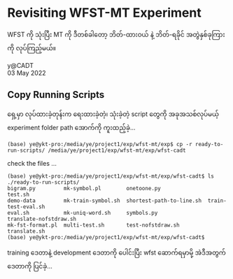 # Revisiting WFST-MT Experiment

WFST ကို သုံးပြီး MT ကို ဒီတစ်ခါတော့ ဘိတ်-ထားဝယ် နဲ့ ဘိတ်-ရခိုင် အတွဲနှစ်ခုကြားကို လုပ်ကြည့်မယ်။  

y@CADT  
03 May 2022  

## Copy Running Scripts

ရှေ့မှာ လုပ်ထားခဲ့တုန်းက ရေးထားခဲ့တဲ့၊ သုံးခဲ့တဲ့ script တွေကို အခုအသစ်လုပ်မယ့် experiment folder path အောက်ကို ကူးထည့်ခဲ့...  

```
(base) ye@ykt-pro:/media/ye/project1/exp/wfst-mt/exp$ cp -r ready-to-run-scripts/ /media/ye/project1/exp/wfst-mt/exp/wfst-cadt
```

check the files ...  

```
(base) ye@ykt-pro:/media/ye/project1/exp/wfst-mt/exp/wfst-cadt$ ls ./ready-to-run-scripts/
bigram.py         mk-symbol.pl        onetoone.py               test.sh
demo-data         mk-train-symbol.sh  shortest-path-to-line.sh  train-test-eval.sh
eval.sh           mk-uniq-word.sh     symbols.py                translate-nofstdraw.sh
mk-fst-format.pl  multi-test.sh       test-nofstdraw.sh         translate.sh
(base) ye@ykt-pro:/media/ye/project1/exp/wfst-mt/exp/wfst-cadt$
```

training ဒေတာနဲ့ development ဒေတာကို ပေါင်းပြီး wfst ဆောက်ရမှာမို့ အဲဒီအတွက် ဒေတာကို ပြင်ခဲ့...  

```

```

```

```

```

```

```

```

```

```

```

```

```

```

```

```

```

```

```

```

```

```

```

```

```

```

```

```

```

```

```

```

```

```

```

```

```

```




